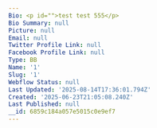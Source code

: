 ```yaml
---
Bio: <p id="">test test 555</p>
Bio Summary: null
Picture: null
Email: null
Twitter Profile Link: null
Facebook Profile Link: null
Type: BB
Name: '1'
Slug: '1'
Webflow Status: null
Last Updated: '2025-08-14T17:36:01.794Z'
Created: '2025-06-23T21:05:08.240Z'
Last Published: null
__id: 6859c184a057e5015c0e9ef7
---
```



